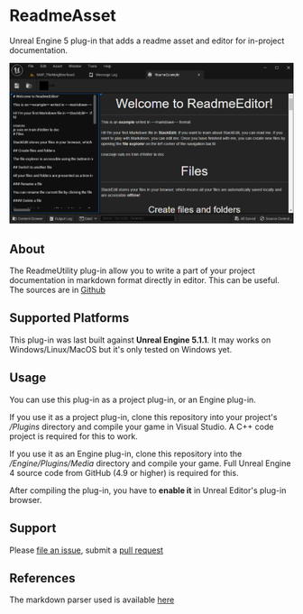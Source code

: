 # ReadmeAsset

Unreal Engine 5 plug-in that adds a readme asset and editor for in-project documentation.

![Screenshot](Docs/screenshot.png)


## About

The ReadmeUtility plug-in allow you to write a part of your project documentation in markdown format directly in editor. This can be useful. The sources are in [Github](https://github.com/Olive-fr/unreal-readme-utility)


## Supported Platforms

This plug-in was last built against **Unreal Engine 5.1.1**. It may works on Windows/Linux/MacOS but it's only tested on Windows yet.


## Usage

You can use this plug-in as a project plug-in, or an Engine plug-in.

If you use it as a project plug-in, clone this repository into your project's
*/Plugins* directory and compile your game in Visual Studio. A C++ code project
is required for this to work.

If you use it as an Engine plug-in, clone this repository into the
*/Engine/Plugins/Media* directory and compile your game. Full Unreal Engine 4
source code from GitHub (4.9 or higher) is required for this.

After compiling the plug-in, you have to **enable it** in Unreal Editor's
plug-in browser.


## Support

Please [file an issue](https://github.com/Olive-fr/unreal-readme-utility/issues),
submit a [pull request](https://github.com/Olive-fr/unreal-readme-utility/pulls)


## References

The markdown parser used is available [here](https://github.com/mity/md4c)
